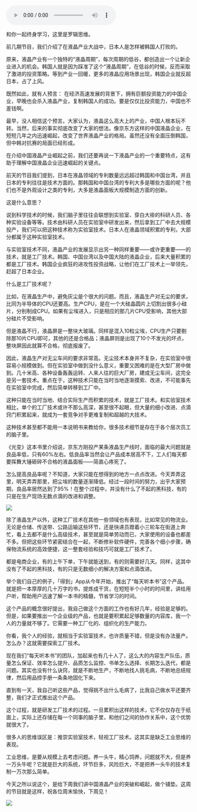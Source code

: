 <audio src="http://igetoss.cdn.igetget.com/mp3/201707/06/201707061908010279771613.mp3" controls="controls">您的浏览器不支持 audio 标签。</audio><p>和你一起终身学习，这里是罗辑思维。</p><p>前几期节目，我们介绍了在液晶产业大战中，日本人是怎样被韩国人打败的。</p><p>原来，液晶产业有一个独特的“液晶周期”，每次周期的低谷，都创造出一个让新企业进入的机会。韩国人就是因为踩准了这个“液晶周期”，在低谷的时候，反而采取了激进的投资策略。等到产业一回暖，更多的液晶应用场景出现，韩国企业就反超日本，占了上风。</p><p>既然如此，就有人预言： 在经济高速发展的背景下，拥有巨额投资能力的中国企业，早晚也会杀入液晶产业，复制韩国人的成功。要是仅仅比投资能力，中国也不差钱啊。</p><p>最早，没人相信这个预言。大家认为，液晶这么高大上的产业，中国人根本玩不转。当然，后来的事实彻底改变了大家的想法。像京东方这样的中国液晶企业，在短短几年之内迅速崛起，改变了世界液晶产业的格局。虽然还没有全面压倒韩国，但中韩对抗赛的局面已经形成。</p><p>在介绍中国液晶产业崛起之前，我们还要再说一下液晶产业的一个重要特点，这有助于理解中国液晶企业迅速崛起的关键点。</p><p>前天的节目我们提到，日本在液晶领域的专利数量远远超过韩国和中国台湾，并且日本的专利往往是技术方面的。那韩国和中国台湾的专利大多是哪些方面的呢？他们也不是外观设计之类的专利，大多是液晶面板大规模制造方面的创新。</p><p>这是什么意思？</p><p>说到科学技术的时候，我们脑子里往往会联想到实验室、穿白大褂的科研人员、各种实验设备等等。技术由科研人员在实验室中研发出来，然后拿到工厂中去大规模投产，我们可以把这种技术称为实验室技术。日本人在液晶领域积累的专利，大部分都属于这种实验室技术。</p><p>与实验室技术不同，液晶产业的发展显示出另一种同样重要——或许更重要——的技术，就是工厂技术。韩国、中国台湾以及中国大陆的液晶企业，后来大量积累的都是工厂技术。韩国企业疯狂的进攻性投资战略，让他们在工厂技术上一举领先，赶超了日本企业。</p><p>什么是工厂技术呢？</p><p>比如，在液晶生产中，避免灰尘是个很大的问题。而且，液晶生产对无尘的要求，比同为半导体的CPU还要高。生产CPU，是在一个大硅晶圆片上切割出很多小硅片，分别制成CPU。如果有尘埃进入，只是相应的那几片CPU受影响，其他大部分硅片不受影响。</p><p>但是液晶不行，液晶屏是一整块大玻璃。同样是混入10粒尘埃，CPU生产只要剔除那10片CPU即可，其他的还是合格品；液晶屏则是出现了10个不发光的坏点，整块屏因此就算不合格，彻底报废了。</p><p>因此，液晶生产对无尘车间的要求非常高。无尘技术本身并不复杂，在实验室中很容易小规模做到。但在实验室中做到没什么意义，重要又困难的是在大型厂房中做到。几十米高、各种设备轰轰运转、人来人往的巨大厂房，建成无尘车间，这完全是另一套技术。重点在于，这种技术只能在当时当地逐渐摸索、改进，不可能事先在实验室中完成，然后简单转移到工厂中。</p><p>这种只能在当时当地、结合实际生产而积累的技术，就是工厂技术。和实验室技术相比，单个的工厂技术或许不那么高深，甚至很不起眼，但大量的细小改进、点滴窍门积累起来，就成为一套竞争对手更难复制和超越的大技术。</p><p>这种技术甚至都不能用一本说明书来教给你，很多技术细节是存在于各个层次员工的脑子里。</p><p>《光变》这本书里介绍说，京东方刚投产某条液晶生产线时，面临的最大问题就是良品率低，只有60%左右。低良品率当然会让产品成本居高不下，工人们每天都要挥舞大锤砸碎不合格的液晶面板——简直心疼死了。</p><p>怎么提高良品率呢？不知道，大家只能在想得到的地方一点点改进。今天弄弄这里，明天弄弄那里，把尘埃的数量逐渐降低。经过一段时间的努力，出乎大家预期，良品率居然达到了95%！在整个过程中，并没有什么了不起的黑科技，有的只是在生产现场无数点滴的改进和调整。</p><img src="https://piccdn.igetget.com/img/201707/06/201707062207524442111487.jpg" /><p>除了液晶生产以外，这种工厂技术在其他一些领域也有表现，比如常见的物流业。无论是仓储、传送带、公路运输这些环节，还是快递员蹬着小三轮车在街道上奔忙，看上去都不是什么高级技术，甚至就是简单劳动而已，大家使用的设备也都差不多。但把这些环节紧密结合在一起，不断修补软件硬件，完善各个细小步骤，确保物流系统的高效便捷，这一整套经验和技巧可就是工厂技术了。</p><p>都是电商企业，有的上午下单，下午就能送到，有的则需要好几天。同样，这其中没有了不起的黑科技，有的只是无数细小的解决方案和点滴改进。</p><p>举个我们自己的例子，「得到」App从今年开始，推出了“每天听本书”这个产品。就是把一本厚厚的几十万字的书，提炼成干货，在短短半个小时的时间里，讲给用户听，帮助用户迅速了解一本书的精髓，节省学习的时间。</p><p>这个产品的概念很好提出，我自己做这个方面的工作也有好几年，经验是足够的。但是，如果要推出一个企业级的产品，也就是要积累起足够数量的内容库，我一个人的力量就不够了。它需要一种工厂化的、组织化的生产能力。</p><p>你看，我个人的经验，就相当于实验室技术，也许质量不错，但是没有办法量产。怎么办？这就需要探索工厂技术。</p><p>现在我们“每天听本书”的团队，加起来也有几十人了，这么大的内容生产队伍，质量怎么保证、效率怎么提升、品质怎么监控、书单怎么选择、长期怎么迭代，都是问题。其实也没有什么诀窍，就是不断地生产，不断地找人挑毛病，不断地总结规律，然后用品控手册一条条地固化下来。</p><p>直到有一天，我自己听这些产品，觉得挑不出什么毛病了，比我自己做水平还要齐整，我们才正式推出这个产品。</p><p>这个过程，就是研发工厂技术的过程。一旦累积出这样的技术，它不仅仅存在于纸面上，实际上还存储在每一个同事的脑子里，和他们之间的协作关系中，这个优势就很大了。</p><p>很多人的思维误区是：推崇实验室技术，轻视工厂技术。这其实是缺乏工业思维的表现。</p><p>工业思维，是要从规模上去考虑问题。养一头牛，精心饲养，问题就不大，但是养一万头牛呢？它就是巨大的系统，环节巨多，风险巨大，不是把养一头牛的技术复制一万次那么简单。</p><p>今天之所以说这个，是给下周我们讲中国液晶产业的突破和崛起，做个铺垫。这周的节目就是这样，祝各位周末愉快，下周见！<br></p><img src="https://piccdn.igetget.com/img/201707/06/201707061910108605165304.jpg" />